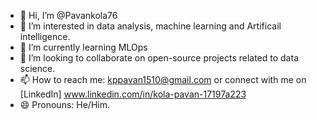 - 👋 Hi, I’m @Pavankola76
- 👀 I’m interested in data analysis, machine learning and Artificail intelligence.
- 🌱 I’m currently learning MLOps
- 💞️ I’m looking to collaborate on open-source projects related to data science.
- 📫 How to reach me: kppavan1510@gmail.com or connect with me on [LinkedIn] www.linkedin.com/in/kola-pavan-17197a223
- 😄 Pronouns: He/Him.
